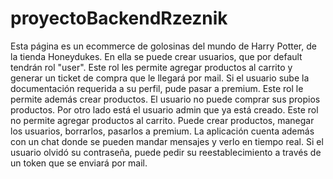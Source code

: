 # proyectoBackendRzeznik
Esta página es un ecommerce de golosinas del mundo de Harry Potter, de la tienda Honeydukes. En ella se puede crear usuarios, que por default tendrán rol "user". Este rol les permite agregar productos al carrito y generar un ticket de compra que le llegará por mail. Si el usuario sube la documentación requerida a su perfil, pude pasar a premium. Este rol le permite además crear productos. El usuario no puede comprar sus propios productos. Por otro lado está el usuario admin que ya está creado. Este rol no permite agregar productos al carrito. Puede crear productos, manegar los usuarios, borrarlos, pasarlos a premium. La aplicación cuenta además con un chat donde se pueden mandar mensajes y verlo en tiempo real. Si el usuario olvidó su contraseña, puede pedir su reestablecimiento a través de un token que se enviará por mail. 
